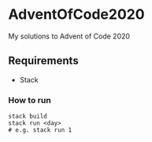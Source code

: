 # AdventOfCode2020
My solutions to Advent of Code 2020

## Requirements
- Stack

### How to run
```
stack build
stack run <day>
# e.g. stack run 1
```